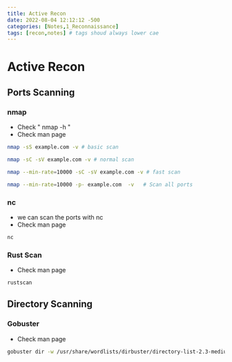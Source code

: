 ```yaml
---
title: Active Recon
date: 2022-08-04 12:12:12 -500
categories: [Notes,1_Reconnaissance]
tags: [recon,notes] # tags shoud always lower cae
---
```


# Active Recon 

## **Ports Scanning**

### **nmap** 
* Check " nmap -h "
* Check man page
  

```bash
nmap -sS example.com -v # basic scan

nmap -sC -sV example.com -v # normal scan

nmap --min-rate=10000 -sC -sV example.com -v # fast scan

nmap --min-rate=10000 -p- example.com  -v   # Scan all ports
```

### **nc**
* we can scan the ports with nc
* Check man page
```bash
nc 

```

### **Rust Scan**

* Check man page

```bash
rustscan 

```


## **Directory Scanning**

### **Gobuster**
* Check man page 

```bash
gobuster dir -w /usr/share/wordlists/dirbuster/directory-list-2.3-medium.txt -u http://example.com/ -t 40

```
